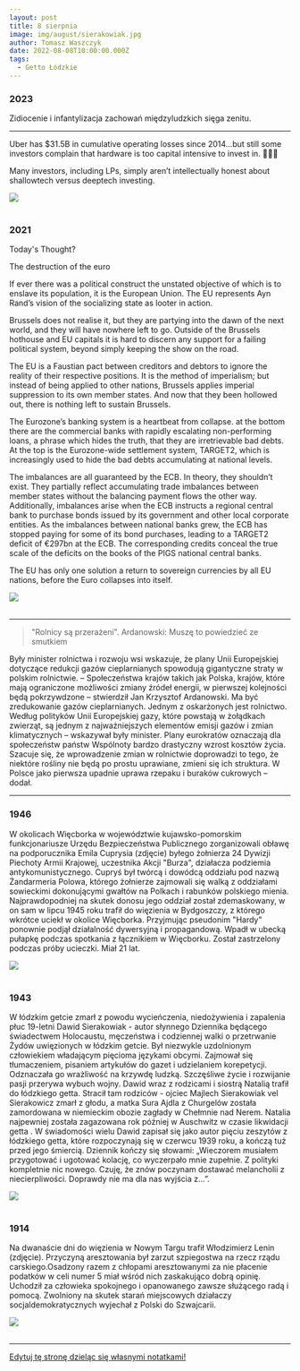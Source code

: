 ```yaml
---
layout: post
title: 8 sierpnia
image: img/august/sierakowiak.jpg
author: Tomasz Waszczyk
date: 2022-08-08T10:00:00.000Z
tags:
  - Getto Łódzkie
---
```


### 2023

Zidiocenie i infantylizacja zachowań międzyludzkich sięga zenitu.

---

Uber has $31.5B in cumulative operating losses since 2014…but still some investors complain that hardware is too capital intensive to invest in. 🤦🏻‍♂️

Many investors, including LPs, simply aren’t intellectually honest about shallowtech versus deeptech investing.

<img src="./img/august/uber.jpeg"><br><br>

### 2021

Today's Thought?

The destruction of the euro

If ever there was a political construct the unstated objective of which is to enslave its population, it is the European Union. The EU represents Ayn Rand’s vision of the socializing state as looter in action.

Brussels does not realise it, but they are partying into the dawn of the next world, and they will have nowhere left to go. Outside of the Brussels hothouse and EU capitals it is hard to discern any support for a failing political system, beyond simply keeping the show on the road.

The EU is a Faustian pact between creditors and debtors to ignore the reality of their respective positions. It is the method of imperialism; but instead of being applied to other nations, Brussels applies imperial suppression to its own member states. And now that they been hollowed out, there is nothing left to sustain Brussels.

The Eurozone’s banking system is a heartbeat from collapse. at the bottom there are the commercial banks with rapidly escalating non-performing loans, a phrase which hides the truth, that they are irretrievable bad debts. At the top is the Eurozone-wide settlement system, TARGET2, which is increasingly used to hide the bad debts accumulating at national levels.

The imbalances are all guaranteed by the ECB. In theory, they shouldn’t exist. They partially reflect accumulating trade imbalances between member states without the balancing payment flows the other way. Additionally, imbalances arise when the ECB instructs a regional central bank to purchase bonds issued by its government and other local corporate entities. As the imbalances between national banks grew, the ECB has stopped paying for some of its bond purchases, leading to a TARGET2 deficit of €297bn at the ECB. The corresponding credits conceal the true scale of the deficits on the books of the PIGS national central banks.

The EU has only one solution a return to sovereign currencies by all EU nations, before the Euro collapses into itself.

<img src="./img/august/euro2021.jpeg"><br><br>

---

> "Rolnicy są przerażeni". Ardanowski: Muszę to powiedzieć ze smutkiem

Były minister rolnictwa i rozwoju wsi wskazuje, że plany Unii Europejskiej dotyczące redukcji gazów cieplarnianych spowodują gigantyczne straty w polskim rolnictwie. – Społeczeństwa krajów takich jak Polska, krajów, które mają ograniczone możliwości zmiany źródeł energii, w pierwszej kolejności będą pokrzywdzone – stwierdził Jan Krzysztof Ardanowski.
Ma być zredukowanie gazów cieplarnianych. Jednym z oskarżonych jest rolnictwo. Według polityków Unii Europejskiej gazy, które powstają w żołądkach zwierząt, są jednym z najważniejszych elementów emisji gazów i zmian klimatycznych – wskazywał były minister.
Plany eurokratów oznaczają dla społeczeństw państw Wspólnoty bardzo drastyczny wzrost kosztów życia.
Szacuje się, że wprowadzenie zmian w rolnictwie doprowadzi to tego, że niektóre rośliny nie będą po prostu uprawiane, zmieni się ich struktura. W Polsce jako pierwsza upadnie uprawa rzepaku i buraków cukrowych – dodał.

---

### 1946

W okolicach Więcborka w województwie kujawsko-pomorskim funkcjonariusze Urzędu Bezpieczeństwa Publicznego zorganizowali obławę na podporucznika Emila Cuprysia (zdjęcie) byłego żołnierza 24 Dywizji Piechoty Armii Krajowej, uczestnika Akcji "Burza", działacza podziemia antykomunistycznego.  Cupryś był twórcą i dowódcą oddziału pod nazwą Żandarmeria Polowa, którego żołnierze zajmowali się walką z oddziałami sowieckimi dokonującymi gwałtów na Polkach i rabunków polskiego mienia. Najprawdopodniej na skutek donosu jego oddział został zdemaskowany, w on sam w lipcu 1945 roku trafił do więzienia w Bydgoszczy, z którego wkrótce uciekł w okolice Więcborka. Przyjmując pseudonim "Hardy" ponownie podjął działalność dywersyjną i propagandową. Wpadł w ubecką pułapkę podczas spotkania z łącznikiem w Więcborku. Został zastrzelony podczas próby ucieczki. Miał 21 lat.

<img src="./img/august/emilacuprysia.jpg"><br><br>

### 1943

W łódzkim getcie zmarł z powodu wycieńczenia, niedożywienia i zapalenia płuc 
19-letni Dawid Sierakowiak - autor słynnego Dziennika będącego świadectwem Holocaustu, męczeństwa i codziennej walki o przetrwanie Żydów uwięzionych w łódzkim getcie. Był niezwykle uzdolnionym człowiekiem władającym pięcioma językami obcymi. Zajmował się tłumaczeniem, pisaniem artykułów do gazet i udzielaniem korepetycji. Odznaczała go wrażliwość na krzywdę ludzką. Szczęśliwe życie i rozwijanie pasji przerywa wybuch wojny. Dawid wraz z rodzicami i siostrą Natalią trafił do łódzkiego getta. Stracił tam rodziców - ojciec Majlech Sierakowiak  vel Sierakowicz zmarł z głodu, a matka Sura Ajdla z Churgelów została zamordowana w niemieckim obozie zagłady w Chełmnie nad Nerem. Natalia najpewniej  została zagazowana rok później w Auschwitz w czasie likwidacji getta . W świadomości wielu Dawid zapisał się jako autor pięciu zeszytów z łódzkiego getta, które rozpoczynają się w czerwcu 1939 roku, a kończą tuż przed jego śmiercią. Dziennik kończy się słowami: „Wieczorem musiałem przygotować i ugotować kolację, co wyczerpało mnie zupełnie. Z polityki kompletnie nic nowego. Czuję, że znów poczynam dostawać melancholii z niecierpliwości. Doprawdy nie ma dla nas wyjścia z…”.

<img src="./img/august/sierakowiak.jpg"><br><br>

### 1914

Na dwanaście dni do więzienia w Nowym Targu trafił Włodzimierz Lenin (zdjęcie). Przyczyną aresztowania był zarzut szpiegostwa na rzecz rządu carskiego.Osadzony razem z chłopami aresztowanymi za nie płacenie podatków w celi numer 5 miał wśród nich zaskakująco dobrą opinię. Uchodził za człowieka spokojnego i opanowanego zawsze służącego radą i pomocą. Zwolniony na skutek starań miejscowych działaczy socjaldemokratycznych wyjechał z Polski do Szwajcarii.

<img src="./img/august/lenin.jpg"><br><br>

---

<a href="https://github.com/TomaszWaszczyk/historia.waszczyk.com/edit/master/src/content/august-8.md" target="_blank">Edytuj tę stronę dzieląc się własnymi notatkami!</a>
